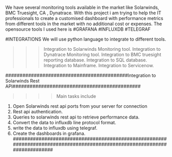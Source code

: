 We have several monitoring tools available in the market like Solarwinds, BMC Truesight, CA , Dynatrace.
With this project i am trying to help the IT professionals to create a customised dashboard with performance metrics from different tools in the market with no additional cost or expenses.
The opensource tools I  used here is 
#GRAFANA
#INFLUXDB
#TELEGRAF

#INTEGRATIONS
We will use python language to integrate to different tools. 

>>> Integration to Solarwinds Monitoring tool.
>>> Integration to Dynatrace Monitoring tool.
>>> Integration to BMC truesight reporting database.
>>> Integration to SQL database.
>>> Integration to Mainframe.
>>> Integration to Servicenow.


###########################################Integration to Solarwinds Rest API#############################################
>>>> Main tasks include
1. Open Solarwinds rest api ports from your server for connection
2. Rest api authentication.
3. Queries to solarwinds rest api to retrieve performance data.
4. Convert the data to influxdb line protocol format.
5. write the data to influxdb using telegraf.
6. Create the dashboards in grafana.
##########################################################################################################################
